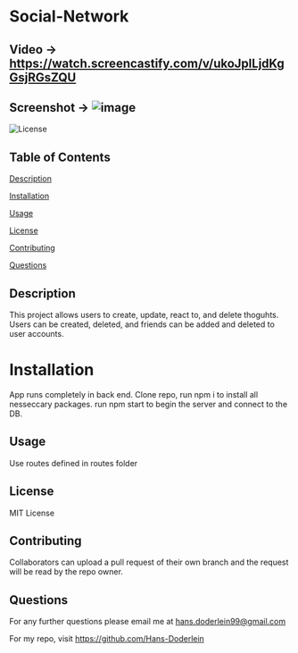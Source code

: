 # Social-Network

## Video -> https://watch.screencastify.com/v/ukoJplLjdKgGsjRGsZQU

## Screenshot -> ![image](https://github.com/Hans-Doderlein/Social-Network/assets/132940852/6f066e69-9fb1-402e-a789-e3fd3ae3cb5b)


![License](https://img.shields.io/badge/license-MIT-blue)

## Table of Contents

[Description](#description)

[Installation](#installation)

[Usage](#usage)

[License](#license)

[Contributing](#contributing)

[Questions](#questions)

## Description

This project allows users to create, update, react to, and delete thoguhts. Users can be created, deleted, and friends can be added and deleted to user accounts.

# Installation

App runs completely in back end. Clone repo, run npm i to install all nesseccary packages. run npm start to begin the server and connect to the DB.

## Usage

Use routes defined in routes folder

## License

MIT License

## Contributing

Collaborators can upload a pull request of their own branch and the request will be read by the repo owner.

## Questions

For any further questions please email me at hans.doderlein99@gmail.com

For my repo, visit https://github.com/Hans-Doderlein
